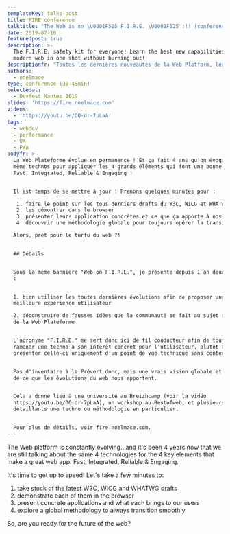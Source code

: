 ```yaml
---
templateKey: talks-post
title: FIRE conference
talktitle: "The Web is on \U0001F525 F.I.R.E. \U0001F525 !!! (conference edition)"
date: 2019-07-10
featuredpost: true
description: >-
  The F.I.R.E. safety kit for everyone! Learn the best new capabilities of the
  modern web in one shot without burning out!
descriptionfr: "Toutes les dernières nouveautés de la Web Platform, leurs apports niveau UX, et des cas concret ! En un talk ! \U0001F92F\n\n"
authors:
  - noelmace
type: conference (30-45min)
selectedat:
  - Devfest Nantes 2019
slides: 'https://fire.noelmace.com'
videos:
  - 'https://youtu.be/OQ-dr-7pLaA'
tags:
  - webdev
  - performance
  - UX
  - PWA
bodyfr: >-
  La Web Plateforme évolue en permanence ! Et ça fait 4 ans qu'on évoque les 4
  même technos pour appliquer les 4 grands éléments qui font une bonne web app :
  Fast, Integrated, Reliable & Engaging !


  Il est temps de se mettre à jour ! Prenons quelques minutes pour :

   1. faire le point sur les tous derniers drafts du W3C, WICG et WHATWG
   2. les démontrer dans le browser
   3. présenter leurs application concrètes et ce que ça apporte à nos utilisateurs
   4. découvrir une méthodologie globale pour toujours opérer la transition sereinement

  Alors, prêt pour le turfu du web ?!


  ## Détails


  Sous la même bannière "Web on F.I.R.E.", je présente depuis 1 an deux aspects
  :


  1. bien utiliser les toutes dernières évolutions afin de proposer une
  meilleure expérience utilisateur

  2. déconstruire de fausses idées que la communauté se fait au sujet des PWA et
  de la Web Plateforme


  L’acronyme "F.I.R.E." me sert donc ici de fil conducteur afin de toujours
  ramener une techno à son intérêt concret pour l'utilisateur, plutôt que de
  présenter celle-ci uniquement d'un point de vue technique sans contexte.


  Pas d'inventaire à la Prévert donc, mais une vrais vision globale et concrète
  de ce que les évolutions du web nous apportent.


  Cela a donné lieu à une université au Breizhcamp (voir la vidéo
  https://youtu.be/OQ-dr-7pLaA), un workshop au Bestofweb, et plusieurs talks
  détaillants une techno ou méthodologie en particulier.


  Pour plus de détails, voir fire.noelmace.com.
---
```

The Web platform is constantly evolving...and it's been 4 years now that we are still talking about the same 4 technologies for the 4 key elements that make a great web app: Fast, Integrated, Reliable & Engaging.

It's time to get up to speed! Let's take a few minutes to:

1. take stock of the latest W3C, WICG and WHATWG drafts
2. demonstrate each of them in the browser
3. present concrete applications and what each brings to our users
4. explore a global methodology to always transition smoothly

So, are you ready for the future of the web?
